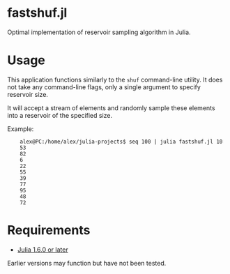 fastshuf.jl
================
Optimal implementation of reservoir sampling algorithm in Julia.

Usage
================
This application functions similarly to the `shuf` command-line utility. It does not take any command-line flags, only a single argument to specify reservoir size.

It will accept a stream of elements and randomly sample these elements into a reservoir of the specified size.

Example:
```
    alex@PC:/home/alex/julia-projects$ seq 100 | julia fastshuf.jl 10
    53
    82
    6
    22
    55
    39
    77
    95
    48
    72
```

Requirements
================
- [Julia 1.6.0 or later](https://julialang.org/downloads/)

Earlier versions may function but have not been tested.